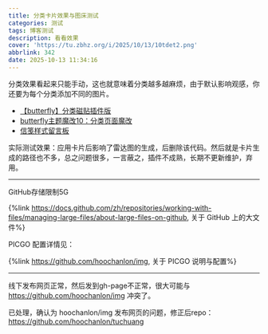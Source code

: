 ```yaml
---
title: 分类卡片效果与图床测试
categories: 测试
tags: 博客测试
description: 看看效果
cover: 'https://tu.zbhz.org/i/2025/10/13/10tdet2.png'
abbrlink: 342
date: 2025-10-13 11:34:16
---
```


分类效果看起来只能手动，这也就意味着分类越多越麻烦，由于默认影响观感，你还要为每个分类添加不同的图片。

* [【butterfly】分类磁贴插件版](https://ll.sc.cn/posts/ab72/)
* [butterfly主题魔改10：分类页面魔改](https://kukual.github.io/posts/a7bebfb0/index.html)
* [信笺样式留言板](https://akilar.top/posts/e2d3c450/)

实际测试效果：应用卡片后影响了雷达图的生成，后删除该代码。然后就是卡片生成的路径也不多，总之问题很多，一言蔽之，插件不成熟，长期不更新维护，弃用。

---
GitHub存储限制5G

{%link https://docs.github.com/zh/repositories/working-with-files/managing-large-files/about-large-files-on-github, 关于 GitHub 上的大文件%}

PICGO 配置详情见：

{%link https://github.com/hoochanlon/img, 关于 PICGO 说明与配置%}

---

线下发布网页正常，然后发到gh-page不正常，很大可能与 https://github.com/hoochanlon/img 冲突了。

已处理，确认为 hoochanlon/img 发布网页的问题，修正后repo：https://github.com/hoochanlon/tuchuang